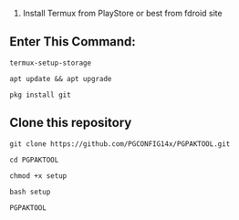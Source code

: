 1. Install Termux from PlayStore or best from fdroid site

## Enter This Command:
```
termux-setup-storage
```
```
apt update && apt upgrade
```
```
pkg install git
```
## Clone this repository
```
git clone https://github.com/PGCONFIG14x/PGPAKTOOL.git
```
```
cd PGPAKTOOL
```
```
chmod +x setup
```
```
bash setup
```
```
PGPAKTOOL
